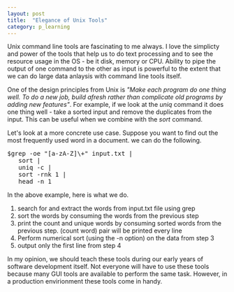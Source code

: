 ```yaml
---
layout: post
title:  "Elegance of Unix Tools"
category: p_learning
---
```


Unix command line tools are fascinating to me always. I love the simplicty and power of the tools that help us to do text processing and to see the resource usage in the OS - be it disk, memory or CPU. Ability to pipe the output of one command to the other as input is powerful to the extent that we can do large data anlaysis with command line tools itself.

One of the design principles from Unix is <i>"Make each program do one thing well. To do a new job, build afresh rather than complicate old programs by adding new features"</i>. For example, if we look at the <i>uniq</i> command it does one thing well - take a sorted input and remove the duplicates from the input. This can be useful when we combine with the <i>sort</i> command.

Let's look at a more concrete use case. Suppose you want to find out the most frequently used word in a document. we can do the following. 

<pre>
$grep -oe "[a-zA-Z]\+" input.txt | 
   sort | 
   uniq -c | 
   sort -rnk 1 |
   head -n 1
</pre>

In the above example, here is what we do.
1. search for and extract the words from input.txt file using grep
2. sort the words by consuming the words from the previous step
3. print the count and unique words by consuming sorted words from the previous step. (count word) pair will be printed every line
4. Perform numerical sort (using the -n option) on the data from step 3
5. output only the first line from step 4

In my opinion, we should teach these tools during our early years of software development itself. Not everyone will have to use these tools because many GUI tools are available to perform the same task. However, in a production envirionment these tools come in handy. 





